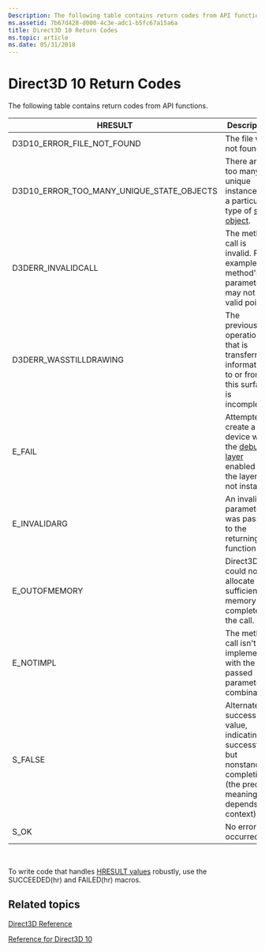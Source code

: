 ```yaml
---
Description: The following table contains return codes from API functions.
ms.assetid: 7b67d428-d000-4c3e-adc1-b5fc67a15a6a
title: Direct3D 10 Return Codes
ms.topic: article
ms.date: 05/31/2018
---
```


# Direct3D 10 Return Codes

The following table contains return codes from API functions.



| HRESULT                                         | Description                                                                                                                                           |
|-------------------------------------------------|-------------------------------------------------------------------------------------------------------------------------------------------------------|
| D3D10\_ERROR\_FILE\_NOT\_FOUND                  | The file was not found.                                                                                                                               |
| D3D10\_ERROR\_TOO\_MANY\_UNIQUE\_STATE\_OBJECTS | There are too many unique instances of a particular type of [state object](d3d10-graphics-programming-guide-api-features-state-objects.md).          |
| D3DERR\_INVALIDCALL                             | The method call is invalid. For example, a method's parameter may not be a valid pointer.                                                             |
| D3DERR\_WASSTILLDRAWING                         | The previous blit operation that is transferring information to or from this surface is incomplete.                                                   |
| E\_FAIL                                         | Attempted to create a device with the [debug layer](d3d10-graphics-programming-guide-api-features-layers.md) enabled and the layer is not installed. |
| E\_INVALIDARG                                   | An invalid parameter was passed to the returning function.                                                                                            |
| E\_OUTOFMEMORY                                  | Direct3D could not allocate sufficient memory to complete the call.                                                                                   |
| E\_NOTIMPL                                      | The method call isn't implemented with the passed parameter combination.                                                                              |
| S\_FALSE                                        | Alternate success value, indicating a successful but nonstandard completion (the precise meaning depends on context).                                 |
| S\_OK                                           | No error occurred.                                                                                                                                    |



 

To write code that handles [HRESULT values](https://msdn.microsoft.com/en-us/library/Aa383751(v=VS.85).aspx) robustly, use the SUCCEEDED(hr) and FAILED(hr) macros.

## Related topics

<dl> <dt>

[Direct3D Reference](d3d10-graphics-reference-d3d10.md)
</dt> <dt>

[Reference for Direct3D 10](d3d10-graphics-reference.md)
</dt> </dl>

 

 




